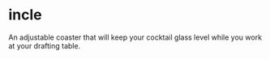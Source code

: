 # incle
An adjustable coaster that will keep your cocktail glass level while you work at your drafting table.
